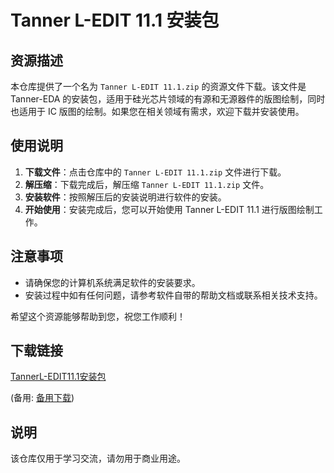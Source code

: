 # Tanner L-EDIT 11.1 安装包

## 资源描述

本仓库提供了一个名为 `Tanner L-EDIT 11.1.zip` 的资源文件下载。该文件是 Tanner-EDA 的安装包，适用于硅光芯片领域的有源和无源器件的版图绘制，同时也适用于 IC 版图的绘制。如果您在相关领域有需求，欢迎下载并安装使用。

## 使用说明

1. **下载文件**：点击仓库中的 `Tanner L-EDIT 11.1.zip` 文件进行下载。
2. **解压缩**：下载完成后，解压缩 `Tanner L-EDIT 11.1.zip` 文件。
3. **安装软件**：按照解压后的安装说明进行软件的安装。
4. **开始使用**：安装完成后，您可以开始使用 Tanner L-EDIT 11.1 进行版图绘制工作。

## 注意事项

- 请确保您的计算机系统满足软件的安装要求。
- 安装过程中如有任何问题，请参考软件自带的帮助文档或联系相关技术支持。

希望这个资源能够帮助到您，祝您工作顺利！

## 下载链接
[TannerL-EDIT11.1安装包](https://pan.quark.cn/s/5eef4fd90e39) 

(备用: [备用下载](https://pan.baidu.com/s/1fX9Cdsj5zVGVc6C6eWU-3A?pwd=1234))

## 说明

该仓库仅用于学习交流，请勿用于商业用途。
